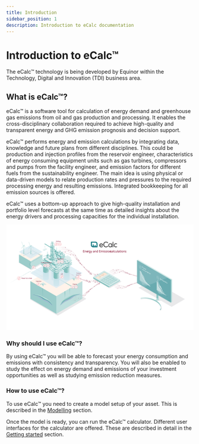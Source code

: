```yaml
---
title: Introduction
sidebar_position: 1
description: Introduction to eCalc documentation
---
```



# Introduction to eCalc™

The eCalc™ technology is being developed by Equinor within the Technology, Digital and Innovation (TDI) business area.

## What is eCalc™?
eCalc™ is a software tool for calculation of energy demand and greenhouse gas emissions from oil and gas production and processing. It enables the cross-disciplinary collaboration required to achieve high-quality and transparent energy and GHG emission prognosis and decision support.

eCalc™ performs energy and emission calculations by integrating data, knowledge and future plans from different disciplines. This could be production and injection profiles from the reservoir engineer, characteristics of energy consuming equipment units such as gas turbines, compressors and pumps from the facility engineer, and emission factors for different fuels from the sustainability engineer. The main idea is using physical or data-driven models to relate production rates and pressures to the required processing energy and resulting emissions. Integrated bookkeeping for all emission sources is offered.

eCalc™ uses a bottom-up approach to give high-quality installation and portfolio level forecasts at the same time as detailed insights about the energy drivers and processing capacities for the individual installation.

![](ecalc_illustration.svg)


### Why should I use eCalc™?
By using eCalc™ you will be able to forecast your energy consumption and emissions with consistency and transparency. You will also be enabled to study the effect on energy demand and emissions of your investment opportunities as well as studying emission reduction measures.

### How to use eCalc™?
To use eCalc™ you need to create a model setup of your asset.
This is described in the [Modelling](/about/modelling/index.md) section.

Once the model is ready, you can run the eCalc™ calculator. Different user interfaces for the calculator are offered. These are described in detail in the [Getting started](getting_started/index.md) section.
